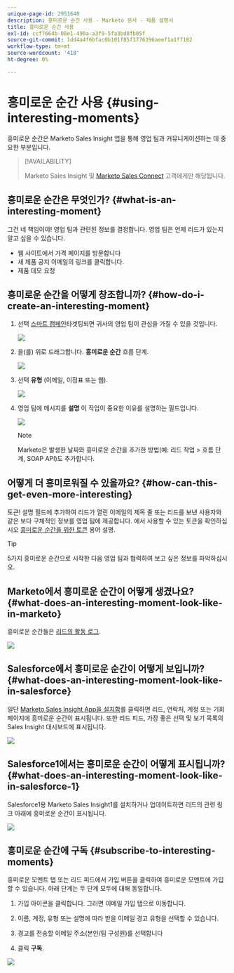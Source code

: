 ```yaml
---
unique-page-id: 2951640
description: 흥미로운 순간 사용 - Marketo 문서 - 제품 설명서
title: 흥미로운 순간 사용
exl-id: ccf7664b-08e1-490a-a3f9-5fa3bd8fb05f
source-git-commit: 1dd4a4f6bfac0b101f85f3776396aeef1a1f7182
workflow-type: tm+mt
source-wordcount: '418'
ht-degree: 0%

---
```


# 흥미로운 순간 사용 {#using-interesting-moments}

흥미로운 순간은 Marketo Sales Insight 앱을 통해 영업 팀과 커뮤니케이션하는 데 중요한 부분입니다.

>[!AVAILABILITY]
>
>Marketo Sales Insight 및 [Marketo Sales Connect](/help/marketo/product-docs/marketo-sales-connect/marketo/interesting-moments-in-sales-connect.md) 고객에게만 해당됩니다.

## 흥미로운 순간은 무엇인가? {#what-is-an-interesting-moment}

그건 네 책임이야! 영업 팀과 관련된 정보를 결정합니다. 영업 팀은 언제 리드가 있는지 알고 싶을 수 있습니다.

* 웹 사이트에서 가격 페이지를 방문합니다
* 새 제품 공지 이메일의 링크를 클릭합니다.
* 제품 데모 요청

## 흥미로운 순간을 어떻게 창조합니까?  {#how-do-i-create-an-interesting-moment}

1. 선택 [스마트 캠페인](/help/marketo/product-docs/core-marketo-concepts/smart-campaigns/understanding-smart-campaigns.md)타겟팅되면 귀사의 영업 팀이 관심을 가질 수 있을 것입니다.

   ![](assets/using-interesting-moments-1.png)

1. 을(를) 위로 드래그합니다. **흥미로운 순간** 흐름 단계.

   ![](assets/using-interesting-moments-2.png)

1. 선택 **유형** (이메일, 이정표 또는 웹).

   ![](assets/using-interesting-moments-3.png)

1. 영업 팀에 메시지를 **설명** 이 작업이 중요한 이유를 설명하는 필드입니다.

   ![](assets/using-interesting-moments-4.png)

   >[!NOTE]
   >
   >Marketo은 발생한 날짜와 흥미로운 순간을 추가한 방법(예: 리드 작업 > 흐름 단계, SOAP API)도 추가합니다.

## 어떻게 더 흥미로워질 수 있을까요?  {#how-can-this-get-even-more-interesting}

토큰! 설명 필드에 추가하여 리드가 열린 이메일의 제목 줄 또는 리드를 보낸 사용자와 같은 보다 구체적인 정보를 영업 팀에 제공합니다. 에서 사용할 수 있는 토큰을 확인하십시오 [흥미로운 순간을 위한 토큰](/help/marketo/product-docs/marketo-sales-insight/msi-for-salesforce/features/tabs-in-the-msi-panel/interesting-moments/trigger-tokens-for-interesting-moments.md) 용어 설명.

>[!TIP]
>
>5가지 흥미로운 순간으로 시작한 다음 영업 팀과 협력하여 보고 싶은 정보를 파악하십시오.

## Marketo에서 흥미로운 순간이 어떻게 생겼나요?  {#what-does-an-interesting-moment-look-like-in-marketo}

흥미로운 순간들은 [리드의 활동 로그](/help/marketo/product-docs/core-marketo-concepts/smart-lists-and-static-lists/managing-people-in-smart-lists/using-the-person-detail-page.md).

![](assets/using-interesting-moments-5.png)

## Salesforce에서 흥미로운 순간이 어떻게 보입니까?  {#what-does-an-interesting-moment-look-like-in-salesforce}

일단 [Marketo Sales Insight App을 설치함](/help/marketo/product-docs/marketo-sales-insight/msi-for-salesforce/configuration/configure-marketo-sales-insight-in-salesforce-enterprise-unlimited.md)를 클릭하면 리드, 연락처, 계정 또는 기회 페이지에 흥미로운 순간이 표시됩니다. 또한 리드 피드, 가장 좋은 선택 및 보기 목록의 Sales Insight 대시보드에 표시됩니다.

![](assets/using-interesting-moments-6.png)

## Salesforce1에서는 흥미로운 순간이 어떻게 표시됩니까? {#what-does-an-interesting-moment-look-like-in-salesforce-1}

Salesforce1용 Marketo Sales Insight1를 설치하거나 업데이트하면 리드의 관련 링크 아래에 흥미로운 순간이 표시됩니다.

![](assets/using-interesting-moments-7.png)

## 흥미로운 순간에 구독 {#subscribe-to-interesting-moments}

흥미로운 모멘트 탭 또는 리드 피드에서 가입 버튼을 클릭하여 흥미로운 모멘트에 가입할 수 있습니다. 아래 단계는 두 단계 모두에 대해 동일합니다.

1. 가입 아이콘을 클릭합니다. 그러면 이메일 가입 탭으로 이동합니다.

1. 이름, 계정, 유형 또는 설명에 따라 받을 이메일 경고 유형을 선택할 수 있습니다.

1. 경고를 전송할 이메일 주소(본인/팀 구성원)를 선택합니다

1. 클릭 **구독**.

![](assets/using-interesting-moments-8.png)

